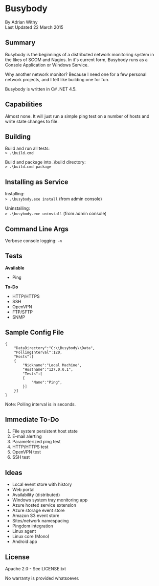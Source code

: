 # Busybody

By Adrian Withy  
Last Updated 22 March 2015

## Summary ##

Busybody is the beginnings of a distributed network monitoring system in the likes of SCOM and Nagios.  In it's current form, Busybody runs as a Console Application or Windows Service.


Why another network monitor?  Because I need one for a few personal network projects, and I felt like building one for fun.

Busybody is written in C# .NET 4.5.


## Capabilities ##

Almost none.  It will just run a simple ping test on a number of hosts and write state changes to file.


## Building ##

Build and run all tests:  
`> .\build.cmd`

Build and package into .\build directory:  
`> .\build.cmd package`


## Installing as Service ##

Installing:  
`> .\busybody.exe install`  (from admin console)

Uninstalling:  
`> .\busybody.exe uninstall`  (from admin console)


## Command Line Args ##

Verbose console logging: `-v`



## Tests ##

**Available**

* Ping

**To-Do**

* HTTP/HTTPS
* SSH
* OpenVPN
* FTP/SFTP
* SNMP


## Sample Config File ##


    {  
    	"DataDirectory":"C:\\Busybody\\Data",
    	"PollingInterval":120,
    	"Hosts":[
    	{
    		"Nickname":"Local Machine",
    		"Hostname":"127.0.0.1",
    		"Tests":[
    		{
    			"Name":"Ping",
    		}]
    	}]
    }


Note: Polling interval is in seconds.


## Immediate To-Do ##

1. File system persistent host state
1. E-mail alerting
1. Parameterized ping test
1. HTTP/HTTPS test
1. OpenVPN test
1. SSH test


## Ideas ##

- Local event store with history
- Web portal
- Availability (distributed)
- Windows system tray monitoring app
- Azure hosted service extension
- Azure storage event store
- Amazon S3 event store
- Sites/network namespacing
- Pingdom integration
- Linux agent
- Linux core (Mono)
- Android app


## License ##

Apache 2.0 - See LICENSE.txt

No warranty is provided whatsoever.